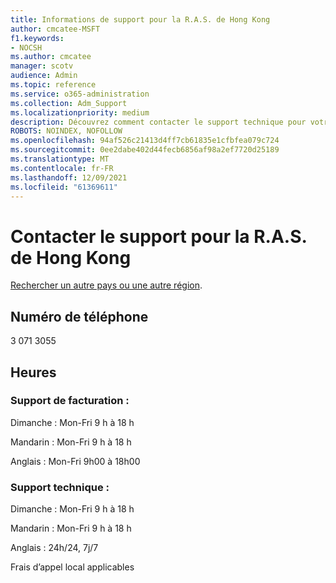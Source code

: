 ```yaml
---
title: Informations de support pour la R.A.S. de Hong Kong
author: cmcatee-MSFT
f1.keywords:
- NOCSH
ms.author: cmcatee
manager: scotv
audience: Admin
ms.topic: reference
ms.service: o365-administration
ms.collection: Adm_Support
ms.localizationpriority: medium
description: Découvrez comment contacter le support technique pour votre pays ou région.
ROBOTS: NOINDEX, NOFOLLOW
ms.openlocfilehash: 94af526c21413d4ff7cb61835e1cfbfea079c724
ms.sourcegitcommit: 0ee2dabe402d44fecb6856af98a2ef7720d25189
ms.translationtype: MT
ms.contentlocale: fr-FR
ms.lasthandoff: 12/09/2021
ms.locfileid: "61369611"
---
```

# <a name="contact-support-for-hong-kong-sar"></a>Contacter le support pour la R.A.S. de Hong Kong

[Rechercher un autre pays ou une autre région](../get-help-support.md).

## <a name="phone-number"></a>Numéro de téléphone
3 071 3055

## <a name="hours"></a>Heures
### <a name="billing-support"></a>Support de facturation :

Dimanche : Mon-Fri 9 h à 18 h

Mandarin : Mon-Fri 9 h à 18 h

Anglais : Mon-Fri 9h00 à 18h00

### <a name="technical-support"></a>Support technique :

Dimanche : Mon-Fri 9 h à 18 h

Mandarin : Mon-Fri 9 h à 18 h

Anglais : 24h/24, 7j/7

Frais d’appel local applicables
